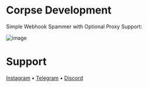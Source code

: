 # Corpse Development

Simple Webhook Spammer with Optional Proxy Support:

![image](https://user-images.githubusercontent.com/98146077/226107937-c370a8e8-cfce-44ab-9754-c21572817e68.png)

# Support

[Instagram](https://instagram.com/ghufiiii.x7) • [Telegram](https://t.me/ghufiplayz1337) • [Discord](https://discord.com/user/960004669109846046)
